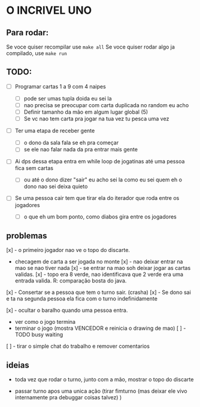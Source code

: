# O INCRIVEL UNO

## Para rodar:

Se voce quiser recompilar use `make all`
Se voce quiser rodar algo ja compilado, use `make run`


## TODO:

- [ ] Programar cartas 1 a 9 com 4 naipes

    - [ ] pode ser umas tupla doida eu sei la
    - [ ] nao precisa se preocupar com carta duplicada no random eu acho
    - [ ] Definir tamanho da mão em algum lugar global (5)
    - [ ] Se vc nao tem carta pra jogar na tua vez tu pesca uma vez

- [ ] Ter uma etapa de receber gente
    - [ ] o dono da sala fala se eh pra começar
    - [ ] se ele nao falar nada da pra entrar mais gente

- [ ] Ai dps dessa etapa entra em while loop de jogatinas até uma pessoa fica sem cartas
    - [ ] ou até o dono dizer "sair" eu acho sei la como eu sei quem eh o dono nao sei deixa quieto

- [ ] Se uma pessoa cair tem que tirar ela do iterador que roda entre os jogadores
    - [ ] o que eh um bom ponto, como diabos gira entre os jogadores


## problemas

[x] - o primeiro jogador nao ve o topo do discarte.
- checagem de carta a ser jogada no monte
    [x] - nao deixar entrar na mao se nao tiver nada
    [x] - se entrar na mao soh deixar jogar as cartas validas.
    [x] - topo era 8 verde, nao identificava que 2 verde era uma entrada valida.
        R: comparação bosta do java.

[x] - Consertar se a pessoa que tem o turno sair. (crasha)
[x] - Se dono sai e ta na segunda pessoa ela fica com o turno indefinidamente

[x] - ocultar o baralho quando uma pessoa entra.
- ver como o jogo termina
- terminar o jogo (mostra VENCEDOR e reinicia o drawing de mao)
[ ] - TODO busy waiting

[ ] - tirar o simple chat do trabalho e remover comentarios

## ideias

- toda vez que rodar o turno, junto com a mão, mostrar o topo do discarte

- passar turno apos uma unica ação 
    (tirar fimturno 
        (mas deixar ele vivo internamente pra debuggar coisas talvez)
    )